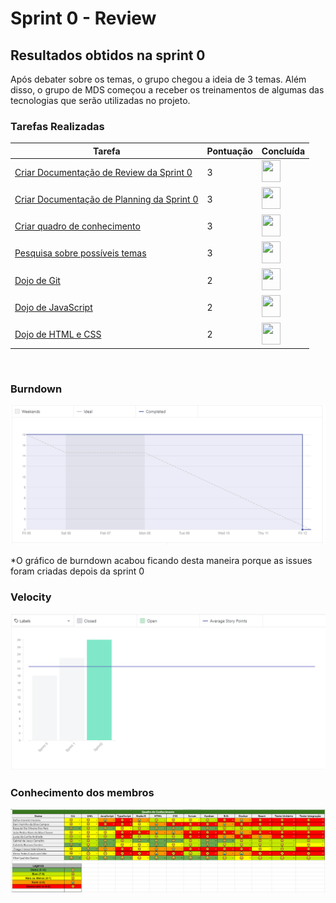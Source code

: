 # Sprint 0 - Review 

## Resultados obtidos na sprint 0
Após debater sobre os temas, o grupo chegou a ideia de 3 temas. Além disso, o grupo de MDS começou a receber os treinamentos de algumas das tecnologias que serão utilizadas no projeto.

### Tarefas Realizadas

|Tarefa|Pontuação|Concluída|
|--|--|--|
|[Criar Documentação de Review da Sprint 0](https://github.com/fga-eps-mds/2020-2-g4/issues/12)|3|<image src="https://i.pinimg.com/originals/21/3d/c0/213dc0ed0a2e69d1978c75bfbcff903a.png" width=30 height=35>|
|[Criar Documentação de Planning da Sprint 0](https://github.com/fga-eps-mds/2020-2-g4/issues/14)|3|<image src="https://i.pinimg.com/originals/21/3d/c0/213dc0ed0a2e69d1978c75bfbcff903a.png" width=30 height=35>|
|[Criar quadro de conhecimento](https://github.com/fga-eps-mds/2020-2-g4/issues/1)|3|<image src="https://i.pinimg.com/originals/21/3d/c0/213dc0ed0a2e69d1978c75bfbcff903a.png" width=30 height=35>|
|[Pesquisa sobre possíveis temas](https://github.com/fga-eps-mds/2020-2-g4/issues/2)|3|<image src="https://i.pinimg.com/originals/21/3d/c0/213dc0ed0a2e69d1978c75bfbcff903a.png" width=30 height=35>|
|[Dojo de Git](https://github.com/fga-eps-mds/2020-2-g4/issues/4)|2|<image src="https://i.pinimg.com/originals/21/3d/c0/213dc0ed0a2e69d1978c75bfbcff903a.png" width=30 height=35>|
|[Dojo de JavaScript](https://github.com/fga-eps-mds/2020-2-g4/issues/5)|2|<image src="https://i.pinimg.com/originals/21/3d/c0/213dc0ed0a2e69d1978c75bfbcff903a.png" width=30 height=35>|
|[Dojo de HTML e CSS](https://github.com/fga-eps-mds/2020-2-g4/issues/6)|2|<image src="https://i.pinimg.com/originals/21/3d/c0/213dc0ed0a2e69d1978c75bfbcff903a.png" width=30 height=35>|

<br>

### Burndown
 ![imagem](burndown.png)

 *O gráfico de burndown acabou ficando desta maneira porque as issues foram criadas depois da sprint 0

### Velocity
 ![imagem](velocity.png)

### Conhecimento dos membros
  ![imagem](conhecimento.png)
 